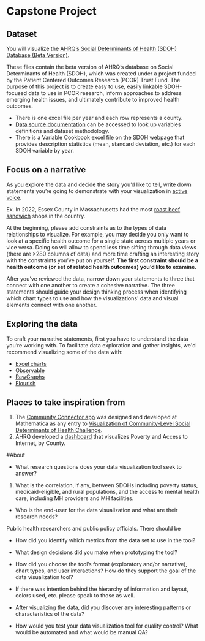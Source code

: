 # Capstone Project

## Dataset

You will visualize the [AHRQ’s Social Determinants of Health (SDOH) Database (Beta Version)](https://www.ahrq.gov/sdoh/data-analytics/sdoh-data.html).

These files contain the beta version of AHRQ’s database on Social Determinants of Health (SDOH), which was created under a project funded by the Patient Centered Outcomes Research (PCOR) Trust Fund. The purpose of this project is to create easy to use, easily linkable SDOH-focused data to use in PCOR research, inform approaches to address emerging health issues, and ultimately contribute to improved health outcomes.

- There is one excel file per year and each row represents a county.
- [Data source documentation](https://www.ahrq.gov/sites/default/files/wysiwyg/sdohchallenge/data/sdoh_data_file_documentation.pdf) can be accessed to look up variables definitions and dataset methodology.
- There is a Variable Cookbook excel file on the SDOH webpage that provides description statistics (mean, standard deviation, etc.) for each SDOH variable by year.

## Focus on a narrative

As you explore the data and decide the story you’d like to tell, write down statements you’re going to demonstrate with your visualization in [active voice](https://developers.google.com/tech-writing/one/active-voice).

Ex. In 2022, Essex County in Massachusetts had the most [roast beef sandwich](https://en.wikipedia.org/wiki/Roast_beef_sandwich) shops in the country.

At the beginning, please add constraints as to the types of data relationships to visualize. For example, you may decide you only want to look at a specific health outcome for a single state across multiple years or vice versa. Doing so will allow to spend less time sifting through data views (there are >280 columns of data) and more time crafting an interesting story with the constraints you’ve put on yourself. **The first constraint should be a health outcome (or set of related health outcomes) you’d like to examine.**

After you’ve reviewed the data, narrow down your statements to three that connect with one another to create a cohesive narrative. The three statements should guide your design thinking process when identifying which chart types to use and how the visualizations' data and visual elements connect with one another.

## Exploring the data

To craft your narrative statements, first you have to understand the data you’re working with. To facilitate data exploration and gather insights, we'd recommend visualizing some of the data with:

- [Excel charts](https://support.microsoft.com/en-us/office/create-a-chart-with-recommended-charts-cd131b77-79c7-4537-a438-8db20cea84c0#:~:text=Excel%20will%20analyze%20your%20data%20and%20make%20suggestions%20for%20you.&text=Select%20the%20data%20you%20want,how%20your%20data%20will%20look.)
- [Observable](https://observablehq.com/)
- [RawGraphs](https://www.rawgraphs.io/)
- [Flourish](https://flourish.studio/features/)

## Places to take inspiration from

1. The [Community Connector app](https://communityconnector.mathematica.org/) was designed and developed at Mathematica as any entry to [Visualization of Community-Level Social Determinants of Health Challenge](https://www.ahrq.gov/challenges/past/sdoh/index.html).
2. AHRQ developed a [dashboard](https://www.ahrq.gov/sdoh/data-analytics/sdoh-tech-poverty.html) that visualizes Poverty and Access to Internet, by County.

#About

- What research questions does your data visualization tool seek to answer?

1. What is the correlation, if any, between SDOHs including poverty status, medicaid-eligible, and rural populations, and the access to mental health care, including MH providers and MH facilities.  

- Who is the end-user for the data visualization and what are their research needs?

Public health researchers and public policy officials. There should be 

- How did you identify which metrics from the data set to use in the tool?

- What design decisions did you make when prototyping the tool?

- How did you choose the tool’s format (exploratory and/or narrative), chart types, and user interactions? How do they support the goal of the data visualization tool?

- If there was intention behind the hierarchy of information and layout, colors used, etc. please speak to those as well.

- After visualizing the data, did you discover any interesting patterns or characteristics of the data?

- How would you test your data visualization tool for quality control? What would be automated and what would be manual QA?
